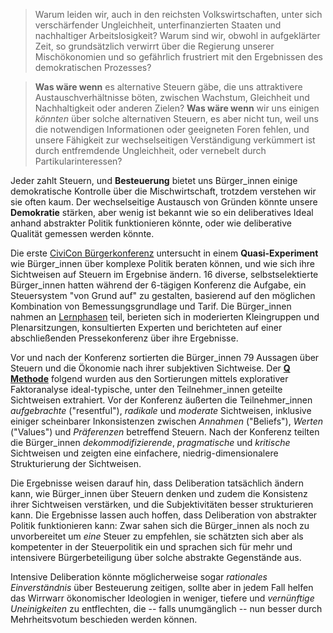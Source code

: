 > Warum leiden wir, auch in den reichsten Volkswirtschaften, unter sich verschärfender Ungleichheit, unterfinanzierten Staaten und nachhaltiger Arbeitslosigkeit?
> Warum sind wir, obwohl in aufgeklärter Zeit, so grundsätzlich verwirrt über die Regierung unserer Mischökonomien und so gefährlich frustriert mit den Ergebnissen des demokratischen Prozesses?

> **Was wäre wenn** es alternative Steuern gäbe, die uns attraktivere Austauschverhältnisse böten, zwischen Wachstum, Gleichheit und Nachhaltigkeit oder anderen Zielen?
> **Was wäre wenn** wir uns einigen *könnten* über solche alternativen Steuern, es aber nicht tun, weil uns die notwendigen Informationen oder geeigneten Foren fehlen, und unsere Fähigkeit zur wechselseitigen Verständigung verkümmert ist durch entfremdende Ungleichheit, oder vernebelt durch Partikularinteressen? 

Jeder zahlt Steuern, und **Besteuerung** bietet uns Bürger_innen einige demokratische Kontrolle über die Mischwirtschaft, trotzdem verstehen wir sie often kaum.
Der wechselseitige Austausch von Gründen könnte unsere **Demokratie** stärken, aber wenig ist bekannt wie so ein deliberatives Ideal anhand abstrakter Politik funktionieren könnte, oder wie deliberative Qualität gemessen werden könnte.

Die erste [CiviCon Bürgerkonferenz](http://www.civicon.de) untersucht in einem **Quasi-Experiment** wie Bürger_innen über komplexe Politik beraten können, und wie sich ihre Sichtweisen auf Steuern im Ergebnise ändern.
16 diverse, selbstselektierte Bürger_innen hatten während der 6-tägigen Konferenz die Aufgabe, ein Steuersystem "von Grund auf" zu gestalten, basierend auf den möglichen Kombination von Bemessungsgrundlage und Tarif.
Die Bürger_innen nahmen an [Lernphasen](https://github.com/civicon/samuelson) teil, berieten sich in moderierten Kleingruppen und Plenarsitzungen, konsultierten Experten und berichteten auf einer abschließenden Pressekonferenz über ihre Ergebnisse.

Vor und nach der Konferenz sortierten die Bürger_innen 79 Aussagen über Steuern und die Ökonomie nach ihrer subjektiven Sichtweise.
Der **[Q Methode](https://en.wikipedia.org/wiki/Q_methodology)** folgend wurden aus den Sortierungen mittels explorativer Faktoranalyse ideal-typische, unter den Teilnehmer_innen geteilte Sichtweisen extrahiert.
Vor der Konferenz äußerten die Teilnehmer_innen *aufgebrachte* ("resentful"), *radikale* und *moderate* Sichtweisen, inklusive einiger scheinbarer Inkonsistenzen zwischen *Annahmen* ("Beliefs"), *Werten* ("Values") und *Präferenzen* betreffend Steuern.
Nach der Konferenz teilten die Bürger_innen *dekommodifizierende*, *pragmatische* und *kritische* Sichtweisen und zeigten eine einfachere, niedrig-dimensionalere Strukturierung der Sichtweisen.

Die Ergebnisse weisen darauf hin, dass Deliberation tatsächlich ändern kann, wie Bürger_innen über Steuern denken und zudem die Konsistenz ihrer Sichtweisen verstärken, und die Subjektivitäten besser strukturieren kann.
Die Ergebnisse lassen auch hoffen, dass Deliberation von abstrakter Politik funktionieren kann: Zwar sahen sich die Bürger_innen als noch zu unvorbereitet um *eine* Steuer zu empfehlen, sie schätzten sich aber als kompetenter in der Steuerpolitik ein und sprachen sich für mehr und intensivere Bürgerbeteiligung über solche abstrakte Gegenstände aus.

Intensive Deliberation könnte möglicherweise sogar *rationales Einverständnis* über Besteuerung zeitigen, sollte aber in jedem Fall helfen das Wirrwarr ökonomischer Ideologien in weniger, tiefere und *vernünftige Uneinigkeiten* zu entflechten, die -- falls unumgänglich -- nun besser durch Mehrheitsvotum beschieden werden können.